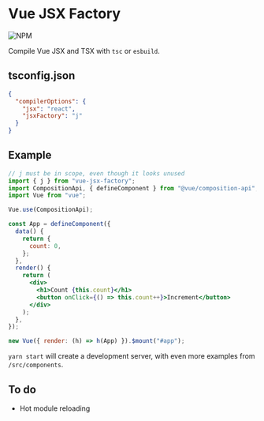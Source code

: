 # Vue JSX Factory

![NPM](https://img.shields.io/npm/v/vue-jsx-factory/latest.svg)

Compile Vue JSX and TSX with `tsc` or `esbuild`.

## tsconfig.json

```json
{
  "compilerOptions": {
    "jsx": "react",
    "jsxFactory": "j"
  }
}
```

## Example

```jsx
// j must be in scope, even though it looks unused
import { j } from "vue-jsx-factory";
import CompositionApi, { defineComponent } from "@vue/composition-api";
import Vue from "vue";

Vue.use(CompositionApi);

const App = defineComponent({
  data() {
    return {
      count: 0,
    };
  },
  render() {
    return (
      <div>
        <h1>Count {this.count}</h1>
        <button onClick={() => this.count++}>Increment</button>
      </div>
    );
  },
});

new Vue({ render: (h) => h(App) }).$mount("#app");
```

`yarn start` will create a development server, with even more examples from `/src/components`.

## To do

- Hot module reloading
